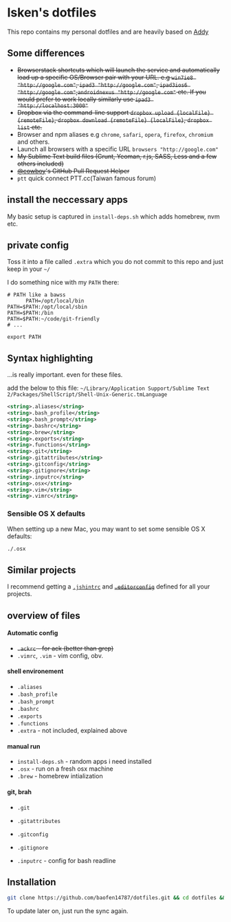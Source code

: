 # Isken's dotfiles

This repo contains my personal dotfiles and are heavily based on [Addy](https://github.com/addyosmani/dotfiles)

## Some differences

* ~~Browserstack shortcuts which will launch the service and automatically load up a specific OS/Browser pair with your URL. e.g `win7ie8 "http://google.com"`, `ipad3 "http://google.com"`, `ipad3ios6 "http://google.com"`,`androidnexus "http://google.com"` etc. If you would prefer to work locally similarly use `ipad3 "http://localhost:3000"`~~
* ~~Dropbox via the command-line support `dropbox upload {localFile} {remoteFile}`, `dropbox download {remoteFile} {localFile}`, `dropbox list` etc.~~
* Browser and npm aliases e.g `chrome`, `safari`, `opera`, `firefox`, `chromium` and others.
* Launch all browsers with a specific URL `browsers "http://google.com"`
* ~~My Sublime Text build files (Grunt, Yeoman, r.js, SASS, Less and a few others included)~~
* ~~[@cowboy](http://github.com/cowboy)'s GitHub Pull Request Helper~~
* `ptt` quick connect PTT.cc(Taiwan famous forum)

## install the neccessary apps

My basic setup is captured in `install-deps.sh` which adds homebrew, nvm etc.

## private config

Toss it into a file called `.extra` which you do not commit to this repo and just keep in your `~/`

I do something nice with my `PATH` there:

```shell
# PATH like a bawss
      PATH=/opt/local/bin
PATH=$PATH:/opt/local/sbin
PATH=$PATH:/bin
PATH=$PATH:~/code/git-friendly
# ...

export PATH
```

## Syntax highlighting

…is really important. even for these files.

add the below to this file: `~/Library/Application Support/Sublime Text 2/Packages/ShellScript/Shell-Unix-Generic.tmLanguage`

```xml
<string>.aliases</string>
<string>.bash_profile</string>
<string>.bash_prompt</string>
<string>.bashrc</string>
<string>.brew</string>
<string>.exports</string>
<string>.functions</string>
<string>.git</string>
<string>.gitattributes</string>
<string>.gitconfig</string>
<string>.gitignore</string>
<string>.inputrc</string>
<string>.osx</string>
<string>.vim</string>
<string>.vimrc</string>
```



### Sensible OS X defaults

When setting up a new Mac, you may want to set some sensible OS X defaults:

```bash
./.osx
```

## Similar projects

I recommend getting a [`.jshintrc`](https://github.com/jshint/node-jshint/blob/master/.jshintrc) and ~~[`.editorconfig`](http://editorconfig.org/)~~ defined for all your projects.





## overview of files

####  Automatic config
* ~~`.ackrc` - for ack (better than grep)~~
* `.vimrc`, `.vim` - vim config, obv.

#### shell environement
* `.aliases`
* `.bash_profile`
* `.bash_prompt`
* `.bashrc`
* `.exports`
* `.functions`
* `.extra` - not included, explained above

#### manual run
* `install-deps.sh` - random apps i need installed
* `.osx` - run on a fresh osx machine
* `.brew` - homebrew intialization

#### git, brah
* `.git`
* `.gitattributes`
* `.gitconfig`
* `.gitignore`

* `.inputrc` - config for bash readline


## Installation

```bash
git clone https://github.com/baofen14787/dotfiles.git && cd dotfiles && ./sync.sh
```

To update later on, just run the sync again.

